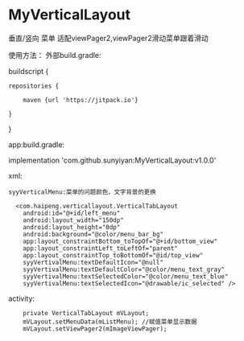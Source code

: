 # MyVerticalLayout
垂直/竖向 菜单 适配viewPager2,viewPager2滑动菜单跟着滑动

使用方法：
外部build.gradle:

buildscript {
    
    repositories {
        
        maven {url 'https://jitpack.io'}
    
    }
   
}

app:build.gradle:
  
  implementation 'com.github.sunyiyan:MyVerticalLayout:v1.0.0'

xml:

    syyVerticalMenu:菜单的问题颜色，文字背景的更换
    
      <com.haipeng.verticallayout.VerticalTabLayout
        android:id="@+id/left_menu"
        android:layout_width="150dp"
        android:layout_height="0dp"
        android:background="@color/menu_bar_bg"
        app:layout_constraintBottom_toTopOf="@+id/bottom_view"
        app:layout_constraintLeft_toLeftOf="parent"
        app:layout_constraintTop_toBottomOf="@id/top_view"
        syyVertivalMenu:textDefaultIcon="@null"
        syyVertivalMenu:textDefaultColor="@color/menu_text_gray"
        syyVertivalMenu:textSelectedColor="@color/menu_text_blue"
        syyVertivalMenu:textSelectedIcon="@drawable/ic_selected" />
activity:

        private VerticalTabLayout mVLayout;
        mVLayout.setMenuData(mListMenu); //赋值菜单显示数据
        mVLayout.setViewPager2(mImageViewPager);


